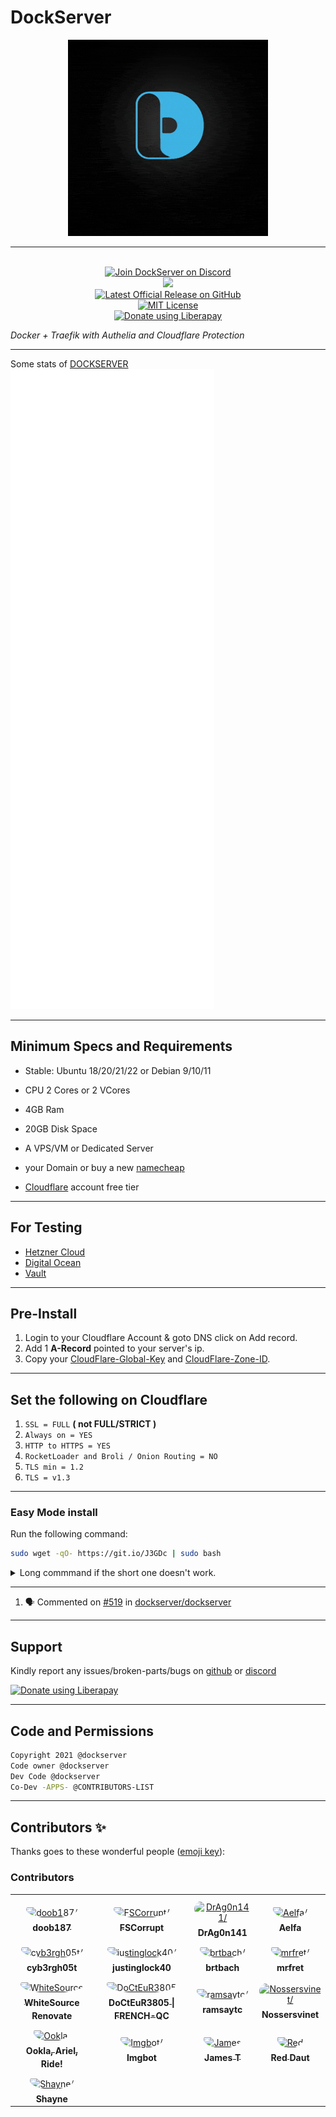 # **DockServer**

<p align="center">
    <a href="https://dockserver.io">
      <img src="https://raw.githubusercontent.com/dockserver/dockserver/master/wiki/docs/img/dockservee_animated.gif" alt="Join DockServer community">
    </a>
</p>

----- 

<p align="center">
    </br>
    <a href="https://discord.gg/FYSvu83caM">
        <img src="https://discord.com/api/guilds/830478558995415100/widget.png?label=Discord%20Server&logo=discord" alt="Join DockServer on Discord">
    </a>
    </br>
    <img src="https://img.shields.io/liberapay/receives/dockserver.svg?logo=liberapay">
    </br>
    <a href="https://github.com/dockserver/dockserver/releases/latest">
        <img src="https://img.shields.io/github/v/release/dockserver/dockserver?include_prereleases&label=Latest%20Release&logo=github" alt="Latest Official Release on GitHub">
    </a>
    </br>
    <a href="https://github.com/dockserver/dockserver/blob/master/LICENSE">
        <img src="https://img.shields.io/github/license/dockserver/dockserver?label=License&logo=mit" alt="MIT License">
    </a>
    </br>
    <noscript>
      <a href="https://liberapay.com/dockserver/donate">
      <img alt="Donate using Liberapay" src="https://liberapay.com/assets/widgets/donate.svg"></a>
    </noscript>
</p>


_Docker + Traefik with Authelia and Cloudflare Protection_


---

Some stats of [DOCKSERVER](https://dockserver.io)![metrics](https://raw.githubusercontent.com/dockserver/dockserver/master/github-metrics.svg)


--- 


## Minimum Specs and Requirements

- Stable: Ubuntu 18/20/21/22 or Debian 9/10/11

- CPU 2 Cores or 2 VCores
- 4GB Ram
- 20GB Disk Space

- A VPS/VM or Dedicated Server
- your Domain or buy a new [namecheap](https://www.namecheap.com/)
- [Cloudflare](https://dash.cloudflare.com/sign-up) account free tier

---


## For Testing

- [Hetzner Cloud](https://www.hetzner.com/de/cloud)
- [Digital Ocean](https://www.digitalocean.com/)
- [Vault](https://www.vultr.com/)


---


## Pre-Install

1. Login to your Cloudflare Account & goto DNS click on Add record.
1. Add 1 **A-Record** pointed to your server's ip.
1. Copy your [CloudFlare-Global-Key](https://support.cloudflare.com/hc/en-us/articles/200167836-Managing-API-Tokens-and-Keys) and [CloudFlare-Zone-ID](https://support.cloudflare.com/hc/en-us/articles/200167836-Managing-API-Tokens-and-Keys).


---


## Set the following on Cloudflare

1. `SSL = FULL` **( not FULL/STRICT )**
1. `Always on = YES`
1. `HTTP to HTTPS = YES`
1. `RocketLoader and Broli / Onion Routing = NO`
1. `TLS min = 1.2`
1. `TLS = v1.3`


---


### Easy Mode install

Run the following command:

```sh
sudo wget -qO- https://git.io/J3GDc | sudo bash
```

<details>
  <summary>Long commmand if the short one doesn't work.</summary>
  <br />

```sh
sudo wget -qO- https://raw.githubusercontent.com/dockserver/dockserver/master/wgetfile.sh | sudo bash
```

</details>


---

<!--START_SECTION:activity-->

1. 🗣 Commented on [#519](https://github.com/dockserver/dockserver/issues/519) in [dockserver/dockserver](https://github.com/dockserver/dockserver)
<!--END_SECTION:activity-->


---

## Support

Kindly report any issues/broken-parts/bugs on [github](https://github.com/dockserver/dockserver/issues) or [discord](https://discord.gg/A7h7bKBCVa)

<noscript><a href="https://liberapay.com/dockserver/donate"><img alt="Donate using Liberapay" src="https://liberapay.com/assets/widgets/donate.svg"></a></noscript>

---

## Code and Permissions

```sh
Copyright 2021 @dockserver
Code owner @dockserver
Dev Code @dockserver
Co-Dev -APPS- @CONTRIBUTORS-LIST
```

---

## Contributors ✨

Thanks goes to these wonderful people ([emoji key](https://allcontributors.org/docs/en/emoji-key)):

<!-- ALL-CONTRIBUTORS-LIST:START - Do not remove or modify this section -->
<!-- prettier-ignore-start -->
<!-- markdownlint-disable -->

### Contributors

<table>
<tr>
    <td align="center" style="word-wrap: break-word; width: 75.0; height: 75.0">
        <a href=https://github.com/doob187>
            <img src=https://avatars.githubusercontent.com/u/60312740?v=4 width="50;"  style="border-radius:50%;align-items:center;justify-content:center;overflow:hidden;padding-top:10px" alt=doob187/>
            <br />
            <sub style="font-size:14px"><b>doob187</b></sub>
        </a>
    </td>
    <td align="center" style="word-wrap: break-word; width: 75.0; height: 75.0">
        <a href=https://github.com/fscorrupt>
            <img src=https://avatars.githubusercontent.com/u/45659314?v=4 width="50;"  style="border-radius:50%;align-items:center;justify-content:center;overflow:hidden;padding-top:10px" alt=FSCorrupt/>
            <br />
            <sub style="font-size:14px"><b>FSCorrupt</b></sub>
        </a>
    </td>
    <td align="center" style="word-wrap: break-word; width: 75.0; height: 75.0">
        <a href=https://github.com/drag0n141>
            <img src=https://avatars.githubusercontent.com/u/44865095?v=4 width="50;"  style="border-radius:50%;align-items:center;justify-content:center;overflow:hidden;padding-top:10px" alt=DrAg0n141/>
            <br />
            <sub style="font-size:14px"><b>DrAg0n141</b></sub>
        </a>
    </td>
    <td align="center" style="word-wrap: break-word; width: 75.0; height: 75.0">
        <a href=https://github.com/aelfa>
            <img src=https://avatars.githubusercontent.com/u/60222501?v=4 width="50;"  style="border-radius:50%;align-items:center;justify-content:center;overflow:hidden;padding-top:10px" alt=Aelfa/>
            <br />
            <sub style="font-size:14px"><b>Aelfa</b></sub>
        </a>
    </td>
</tr>
<tr>
    <td align="center" style="word-wrap: break-word; width: 75.0; height: 75.0">
        <a href=https://github.com/cyb3rgh05t>
            <img src=https://avatars.githubusercontent.com/u/5200101?v=4 width="50;"  style="border-radius:50%;align-items:center;justify-content:center;overflow:hidden;padding-top:10px" alt=cyb3rgh05t/>
            <br />
            <sub style="font-size:14px"><b>cyb3rgh05t</b></sub>
        </a>
    </td>
    <td align="center" style="word-wrap: break-word; width: 75.0; height: 75.0">
        <a href=https://github.com/justinglock40>
            <img src=https://avatars.githubusercontent.com/u/23133649?v=4 width="50;"  style="border-radius:50%;align-items:center;justify-content:center;overflow:hidden;padding-top:10px" alt=justinglock40/>
            <br />
            <sub style="font-size:14px"><b>justinglock40</b></sub>
        </a>
    </td>
    <td align="center" style="word-wrap: break-word; width: 75.0; height: 75.0">
        <a href=https://github.com/brtbach>
            <img src=https://avatars.githubusercontent.com/u/24246495?v=4 width="50;"  style="border-radius:50%;align-items:center;justify-content:center;overflow:hidden;padding-top:10px" alt=brtbach/>
            <br />
            <sub style="font-size:14px"><b>brtbach</b></sub>
        </a>
    </td>
    <td align="center" style="word-wrap: break-word; width: 75.0; height: 75.0">
        <a href=https://github.com/mrfret>
            <img src=https://avatars.githubusercontent.com/u/72273384?v=4 width="50;"  style="border-radius:50%;align-items:center;justify-content:center;overflow:hidden;padding-top:10px" alt=mrfret/>
            <br />
            <sub style="font-size:14px"><b>mrfret</b></sub>
        </a>
    </td>
</tr>
<tr>
    <td align="center" style="word-wrap: break-word; width: 75.0; height: 75.0">
        <a href=https://github.com/renovate-bot>
            <img src=https://avatars.githubusercontent.com/u/25180681?v=4 width="50;"  style="border-radius:50%;align-items:center;justify-content:center;overflow:hidden;padding-top:10px" alt=WhiteSource Renovate/>
            <br />
            <sub style="font-size:14px"><b>WhiteSource Renovate</b></sub>
        </a>
    </td>
    <td align="center" style="word-wrap: break-word; width: 75.0; height: 75.0">
        <a href=https://github.com/dan3805>
            <img src=https://avatars.githubusercontent.com/u/35934387?v=4 width="50;"  style="border-radius:50%;align-items:center;justify-content:center;overflow:hidden;padding-top:10px" alt=DoCtEuR3805 | FRENCH-QC/>
            <br />
            <sub style="font-size:14px"><b>DoCtEuR3805 | FRENCH-QC</b></sub>
        </a>
    </td>
    <td align="center" style="word-wrap: break-word; width: 75.0; height: 75.0">
        <a href=https://github.com/ramsaytc>
            <img src=https://avatars.githubusercontent.com/u/16809662?v=4 width="50;"  style="border-radius:50%;align-items:center;justify-content:center;overflow:hidden;padding-top:10px" alt=ramsaytc/>
            <br />
            <sub style="font-size:14px"><b>ramsaytc</b></sub>
        </a>
    </td>
    <td align="center" style="word-wrap: break-word; width: 75.0; height: 75.0">
        <a href=https://github.com/Nossersvinet>
            <img src=https://avatars.githubusercontent.com/u/83166809?v=4 width="50;"  style="border-radius:50%;align-items:center;justify-content:center;overflow:hidden;padding-top:10px" alt=Nossersvinet/>
            <br />
            <sub style="font-size:14px"><b>Nossersvinet</b></sub>
        </a>
    </td>
</tr>
<tr>
    <td align="center" style="word-wrap: break-word; width: 75.0; height: 75.0">
        <a href=https://github.com/ookla-ariel-ride>
            <img src=https://avatars.githubusercontent.com/u/42082417?v=4 width="50;"  style="border-radius:50%;align-items:center;justify-content:center;overflow:hidden;padding-top:10px" alt=Ookla, Ariel, Ride!/>
            <br />
            <sub style="font-size:14px"><b>Ookla, Ariel, Ride!</b></sub>
        </a>
    </td>
    <td align="center" style="word-wrap: break-word; width: 75.0; height: 75.0">
        <a href=https://github.com/ImgBotApp>
            <img src=https://avatars.githubusercontent.com/u/31427850?v=4 width="50;"  style="border-radius:50%;align-items:center;justify-content:center;overflow:hidden;padding-top:10px" alt=Imgbot/>
            <br />
            <sub style="font-size:14px"><b>Imgbot</b></sub>
        </a>
    </td>
    <td align="center" style="word-wrap: break-word; width: 75.0; height: 75.0">
        <a href=https://github.com/townsmcp>
            <img src=https://avatars.githubusercontent.com/u/14061617?v=4 width="50;"  style="border-radius:50%;align-items:center;justify-content:center;overflow:hidden;padding-top:10px" alt=James T/>
            <br />
            <sub style="font-size:14px"><b>James T</b></sub>
        </a>
    </td>
    <td align="center" style="word-wrap: break-word; width: 75.0; height: 75.0">
        <a href=https://github.com/RedDaut>
            <img src=https://avatars.githubusercontent.com/u/78737369?v=4 width="50;"  style="border-radius:50%;align-items:center;justify-content:center;overflow:hidden;padding-top:10px" alt=Red Daut/>
            <br />
            <sub style="font-size:14px"><b>Red Daut</b></sub>
        </a>
    </td>
</tr>
<tr>
    <td align="center" style="word-wrap: break-word; width: 75.0; height: 75.0">
        <a href=https://github.com/Shayne55434>
            <img src=https://avatars.githubusercontent.com/u/37595910?v=4 width="50;"  style="border-radius:50%;align-items:center;justify-content:center;overflow:hidden;padding-top:10px" alt=Shayne/>
            <br />
            <sub style="font-size:14px"><b>Shayne</b></sub>
        </a>
    </td>
</tr>
</table>
<!-- markdownlint-restore -->
<!-- prettier-ignore-end -->

<!-- ALL-CONTRIBUTORS-LIST:END -->


